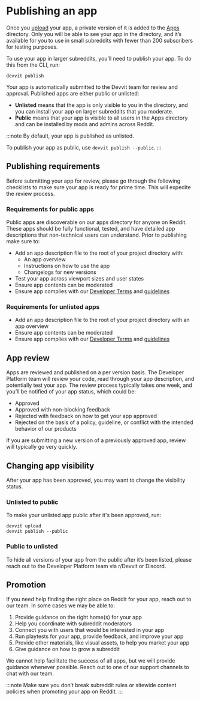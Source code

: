 # Publishing an app

Once you [upload](./dev_guide.mdx#7upload) your app, a private version of it is added to the [Apps](https://developers.reddit.com/apps) directory. Only you will be able to see your app in the directory, and it’s available for you to use in small subreddits with fewer than 200 subscribers for testing purposes.

To use your app in larger subreddits, you’ll need to publish your app. To do this from the CLI, run:

```
devvit publish
```

Your app is automatically submitted to the Devvit team for review and approval. Published apps are either public or unlisted:

- **Unlisted** means that the app is only visible to you in the directory, and you can install your app on larger subreddits that you moderate.
- **Public** means that your app is visible to all users in the Apps directory and can be installed by mods and admins across Reddit.

:::note
By default, your app is published as unlisted.

To publish your app as public, use `devvit publish --public`.
:::

## Publishing requirements

Before submitting your app for review, please go through the following checklists to make sure your app is ready for prime time. This will expedite the review process.

### Requirements for public apps

Public apps are discoverable on our apps directory for anyone on Reddit. These apps should be fully functional, tested, and have detailed app descriptions that non-technical users can understand. Prior to publishing make sure to:

- Add an app description file to the root of your project directory with:
  - An app overview
  - Instructions on how to use the app
  - Changelogs for new versions
- Test your app across viewport sizes and user states
- Ensure app contents can be moderated
- Ensure app complies with our [Developer Terms](https://redditinc.com/policies/developer-terms) and [guidelines](guidelines.md)

### Requirements for unlisted apps

- Add an app description file to the root of your project directory with an app overview
- Ensure app contents can be moderated
- Ensure app complies with our [Developer Terms](https://redditinc.com/policies/developer-terms) and [guidelines](guidelines.md)

## App review

Apps are reviewed and published on a per version basis. The Developer Platform team will review your code, read through your app description, and potentially test your app. The review process typically takes one week, and you’ll be notified of your app status, which could be:

- Approved
- Approved with non-blocking feedback
- Rejected with feedback on how to get your app approved
- Rejected on the basis of a policy, guideline, or conflict with the intended behavior of our products

If you are submitting a new version of a previously approved app, review will typically go very quickly.

## Changing app visibility

After your app has been approved, you may want to change the visibility status.

### Unlisted to public

To make your unlisted app public after it's been approved, run:

```tsx
devvit upload
devvit publish --public
```

### Public to unlisted

To hide all versions of your app from the public after it’s been listed, please reach out to the Developer Platform team via r/Devvit or Discord.

## Promotion

If you need help finding the right place on Reddit for your app, reach out to our team. In some cases we may be able to:

1. Provide guidance on the right home(s) for your app
2. Help you coordinate with subreddit moderators
3. Connect you with users that would be interested in your app
4. Run playtests for your app, provide feedback, and improve your app
5. Provide other materials, like visual assets, to help you market your app
6. Give guidance on how to grow a subreddit

We cannot help facilitate the success of all apps, but we will provide guidance whenever possible. Reach out to one of our support channels to chat with our team.

:::note
Make sure you don’t break subreddit rules or sitewide content policies when promoting your app on Reddit.
:::
